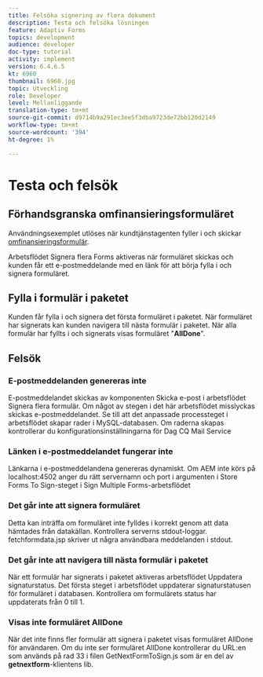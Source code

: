```yaml
---
title: Felsöka signering av flera dokument
description: Testa och felsöka lösningen
feature: Adaptiv Forms
topics: development
audience: developer
doc-type: tutorial
activity: implement
version: 6.4,6.5
kt: 6960
thumbnail: 6960.jpg
topic: Utveckling
role: Developer
level: Mellanliggande
translation-type: tm+mt
source-git-commit: d9714b9a291ec3ee5f3dba9723de72bb120d2149
workflow-type: tm+mt
source-wordcount: '394'
ht-degree: 1%

---
```



# Testa och felsök


## Förhandsgranska omfinansieringsformuläret

Användningsexemplet utlöses när kundtjänstagenten fyller i och skickar [omfinansieringsformulär](http://localhost:4502/content/dam/formsanddocuments/formsandsigndemo/refinanceform/jcr:content?wcmmode=disabled).

Arbetsflödet Signera flera Forms aktiveras när formuläret skickas och kunden får ett e-postmeddelande med en länk för att börja fylla i och signera formuläret.

## Fylla i formulär i paketet

Kunden får fylla i och signera det första formuläret i paketet. När formuläret har signerats kan kunden navigera till nästa formulär i paketet. När alla formulär har fyllts i och signerats visas formuläret &quot;**AllDone**&quot;.

## Felsök

### E-postmeddelanden genereras inte

E-postmeddelandet skickas av komponenten Skicka e-post i arbetsflödet Signera flera formulär. Om något av stegen i det här arbetsflödet misslyckas skickas e-postmeddelandet. Se till att det anpassade processteget i arbetsflödet skapar rader i MySQL-databasen. Om raderna skapas kontrollerar du konfigurationsinställningarna för Dag CQ Mail Service

### Länken i e-postmeddelandet fungerar inte

Länkarna i e-postmeddelandena genereras dynamiskt. Om AEM inte körs på localhost:4502 anger du rätt servernamn och port i argumenten i Store Forms To Sign-steget i Sign Multiple Forms-arbetsflödet

### Det går inte att signera formuläret

Detta kan inträffa om formuläret inte fylldes i korrekt genom att data hämtades från datakällan. Kontrollera serverns stdout-loggar. fetchformdata.jsp skriver ut några användbara meddelanden i stdout.

### Det går inte att navigera till nästa formulär i paketet

När ett formulär har signerats i paketet aktiveras arbetsflödet Uppdatera signaturstatus. Det första steget i arbetsflödet uppdaterar signaturstatusen för formuläret i databasen. Kontrollera om formulärets status har uppdaterats från 0 till 1.

### Visas inte formuläret AllDone

När det inte finns fler formulär att signera i paketet visas formuläret AllDone för användaren. Om du inte ser formuläret AllDone kontrollerar du URL:en som används på rad 33 i filen GetNextFormToSign.js som är en del av **getnextform**-klientens lib.











